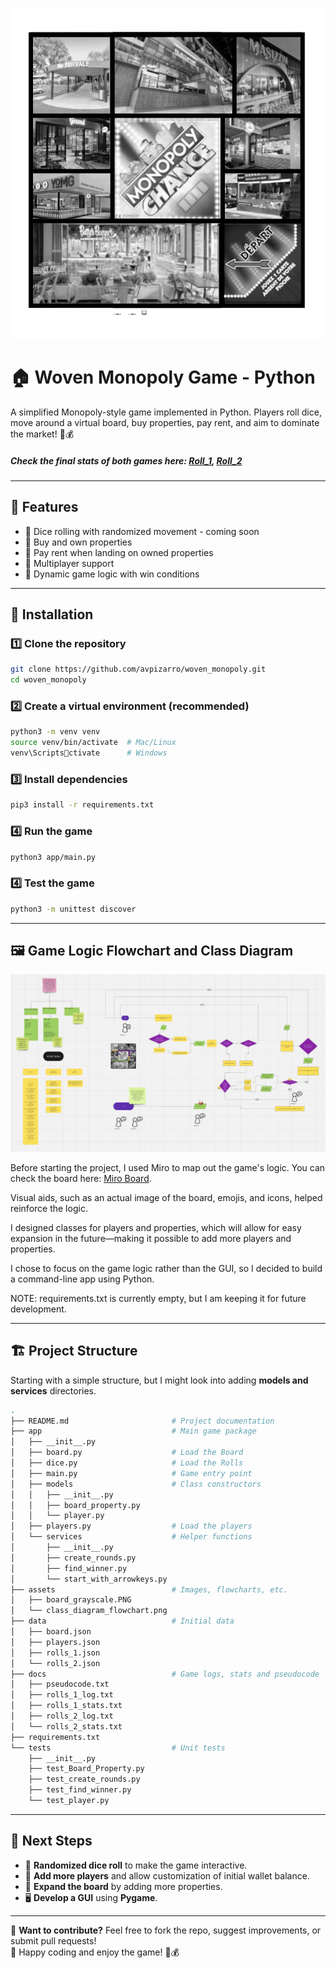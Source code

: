 ![Monopoly Board](assets/board_grayscale.PNG)

# 🏠 Woven Monopoly Game - Python

A simplified Monopoly-style game implemented in Python. Players roll dice, move around a virtual board, buy properties, pay rent, and aim to dominate the market! 🎲💰

##### Check the final stats of both games here: [Roll_1](docs/rolls_1_stats.txt), [Roll_2](docs/rolls_2_stats.txt)
---

## 📜 Features
- 🎲 Dice rolling with randomized movement - coming soon
- 🏡 Buy and own properties
- 💸 Pay rent when landing on owned properties
- 👥 Multiplayer support
- 🔄 Dynamic game logic with win conditions

---

## 🚀 Installation

### 1️⃣ **Clone the repository**
```sh
git clone https://github.com/avpizarro/woven_monopoly.git
cd woven_monopoly
```

### 2️⃣ **Create a virtual environment (recommended)**
```sh
python3 -m venv venv
source venv/bin/activate  # Mac/Linux
venv\Scriptsctivate      # Windows
```

### 3️⃣ **Install dependencies**
```sh
pip3 install -r requirements.txt
```

### 4️⃣ **Run the game**
```sh
python3 app/main.py
```

### 4️⃣ **Test the game**
```sh
python3 -m unittest discover

```

---

## 🖼️ Game Logic Flowchart and Class Diagram

![Class Diagram and Flow Chart](assets/class_diagram_flowchart.png)

Before starting the project, I used Miro to map out the game's logic.
You can check the board here: [Miro Board](https://miro.com/app/board/uXjVLs9m8Mo=/?share_link_id=322083542266).

Visual aids, such as an actual image of the board, emojis, and icons, helped reinforce the logic.

I designed classes for players and properties, which will allow for easy expansion in the future—making it possible to add more players and properties.

I chose to focus on the game logic rather than the GUI, so I decided to build a command-line app using Python.

NOTE: requirements.txt is currently empty, but I am keeping it for future development.

---

## 🏗️ Project Structure

Starting with a simple structure, but I might look into adding **models and services** directories.

```sh
.
├── README.md                       # Project documentation
├── app                             # Main game package
│   ├── __init__.py
│   ├── board.py                    # Load the Board
│   ├── dice.py                     # Load the Rolls
│   ├── main.py                     # Game entry point
│   ├── models                      # Class constructors
│   │   ├── __init__.py
│   │   ├── board_property.py
│   │   └── player.py
│   ├── players.py                  # Load the players
│   └── services                    # Helper functions
│       ├── __init__.py
│       ├── create_rounds.py
│       ├── find_winner.py
│       └── start_with_arrowkeys.py
├── assets                          # Images, flowcharts, etc.
│   ├── board_grayscale.PNG
│   └── class_diagram_flowchart.png
├── data                            # Initial data
│   ├── board.json
│   ├── players.json
│   ├── rolls_1.json
│   └── rolls_2.json
├── docs                            # Game logs, stats and pseudocode
│   ├── pseudocode.txt
│   ├── rolls_1_log.txt
│   ├── rolls_1_stats.txt
│   ├── rolls_2_log.txt
│   └── rolls_2_stats.txt
├── requirements.txt
└── tests                           # Unit tests
    ├── __init__.py
    ├── test_Board_Property.py
    ├── test_create_rounds.py
    ├── test_find_winner.py
    └── test_player.py
```

---

## 🔮 Next Steps

- 🎲 **Randomized dice roll** to make the game interactive.
- 👥 **Add more players** and allow customization of initial wallet balance.
- 🏡 **Expand the board** by adding more properties.
- 🖥️ **Develop a GUI** using **Pygame**.

---

🎯 **Want to contribute?** Feel free to fork the repo, suggest improvements, or submit pull requests!  
🚀 Happy coding and enjoy the game! 🏡💰
